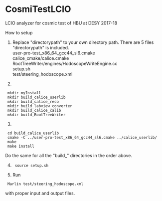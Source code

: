 # CosmiTestLCIO
LCIO analyzer for cosmic test of HBU at DESY 2017-18

How to setup
1. Replace "directorypath" to your own directory path. There are 5 files "directorypath" is included.  
        user-pro-test_x86_64_gcc44_sl6.cmake  
        calice_cmake/calice.cmake  
        RootTreeWriter/engines/HodoscopeWriteEngine.cc  
        setup.sh  
        test/steering_hodoscope.xml  

2.
```
 mkdir myInstall
 mkdir build_calice_userlib
 mkdir build_calice_reco
 mkdir build_labview_converter
 mkdir build_calice_calib
 mkdir build_RootTreeWriter
```
                   
3.
```
 cd build_calice_userlib
 cmake -C ../user-pro-test_x86_64_gcc44_sl6.cmake ../calice_userlib/
 make
 make install
```

   Do the same for all the "build_" directories in the order above.

4. ``` source setup.sh```

5. Run
```
 Marlin test/steering_hodoscope.xml
```  
   with proper input and output files.

